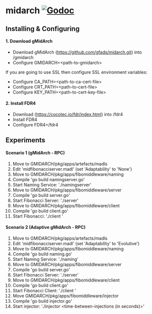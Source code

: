 # midarch [![Godoc](https://godoc.org/github.com/gfads/midarch?status.svg)](https://godoc.org/github.com/gfads/midarch)

## Installing & Configuring

#### 1. Download gMidArch

 - Download gMidArch (https://github.com/gfads/midarch.git) into <path>/gmidarch
 - Configure GMIDARCH=\<path-to-gmidarch>
 
If you are going to use SSL then configure SSL environment variables:

 - Configure CA_PATH=\<path-to-ca-cert-file>
 - Configure CRT_PATH=\<path-to-cert-file>
 - Configure KEY_PATH=\<path-to-cert-key-file>
    
#### 2. Install FDR4

 - Download (https://cocotec.io/fdr/index.html) into <path>/fdr4
 - Install FDR4
 - Configure FDR4=<path>/fdr4

## Experiments

#### Scenario 1 (gMidArch - RPC)

1. Move to GMIDARCH/pkg/apps/artefacts/madls
2. Edit 'midfibonacciserver.madl' (set 'Adaptability' to 'None')
3. Move to GMIDARCH/pkg/apps/fibomiddleware/naming
4. Compile 'go build namingserver.go'
5. Start Naming Service: './namingserver'
6. Move to GMIDARCH/pkg/apps/fibomiddleware/server
7. Compile 'go build server.go'
8. Start Fibonacci Server: './server'
9. Move to GMIDARCH/pkg/apps/fibomiddleware/client
10. Compile 'go build client.go'
11. Start Fibonacci: './client <fibonacci-number> <number-of-requests>'

#### Scenario 2 (Adaptive gMidArch - RPC)

1. Move to GMIDARCH/pkg/apps/artefacts/madls
2. Edit 'midfibonacciserver.madl' (set 'Adaptability' to 'Evolutive')
3. Move to GMIDARCH/pkg/apps/fibomiddleware/naming
4. Compile 'go build naming.go'
5. Start Naming Service: './naming'
6. Move to GMIDARCH/pkg/apps/fibomiddleware/server
7. Compile 'go build server.go'
8. Start Fibonacci Server: './server'
9. Move to GMIDARCH/pkg/apps/fibomiddleware/client
10. Compile 'go build client.go'
11. Start Fibonacci Client: './client <fibonacci-number> <number-of-requests>'
12. Move GMIDARCH/pkg/apps/fibomiddleware/injector
13. Compile 'go build injector.go'
14. Start injector: './injector <time-between-injections (in seconds)>'